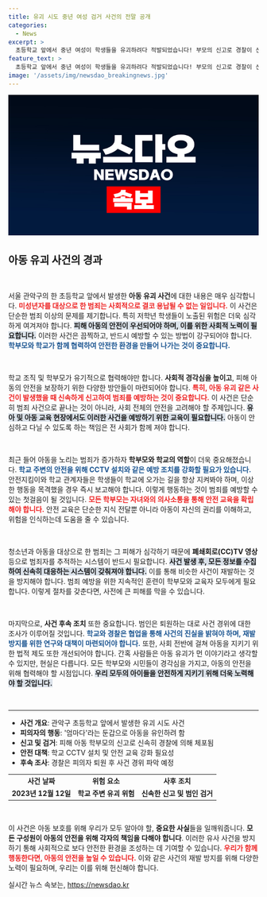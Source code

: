 ```yaml
---
title: 유괴 시도 중년 여성 검거 사건의 전말 공개
categories:
  - News
excerpt: >
  초등학교 앞에서 중년 여성이 학생들을 유괴하려다 적발되었습니다! 부모의 신고로 경찰이 신속하게 수사에 나섰고, 사건의 전말이 밝혀질 예정입니다. 클릭해서 자세한 내용을 확인하세요!
feature_text: >
  초등학교 앞에서 중년 여성이 학생들을 유괴하려다 적발되었습니다! 부모의 신고로 경찰이 신속하게 수사에 나섰고, 사건의 전말이 밝혀질 예정입니다. 클릭해서 자세한 내용을 확인하세요!
image: '/assets/img/newsdao_breakingnews.jpg'
---
```


<p><img src="/assets/img/newsdao_breakingnews.jpg" alt="cryptoinkorea 속보" /></p>

<h2 data-ke-size="size26">아동 유괴 사건의 경과</h2>

<p data-ke-size="size16">&nbsp;</p>

<p>서울 관악구의 한 초등학교 앞에서 발생한 <b>아동 유괴 사건</b>에 대한 내용은 매우 심각합니다. <b><span style="color: #ee2323;">미성년자를 대상으로 한 범죄는 사회적으로 결코 용납될 수 없는 일입니다.</span></b> 이 사건은 단순한 범죄 이상의 문제를 제기합니다. 특히 저학년 학생들이 노출된 위험은 더욱 심각하게 여겨져야 합니다. <b><span style="background-color: #21538527;">피해 아동의 안전이 우선되어야 하며, 이를 위한 사회적 노력이 필요합니다.</span></b> 이러한 사건은 끔찍하고, 반드시 예방할 수 있는 방법이 강구되어야 합니다. <b><span style="color: #1a5490;">학부모와 학교가 함께 협력하여 안전한 환경을 만들어 나가는 것이 중요합니다.</span></b> </p>

<p data-ke-size="size16">&nbsp;</p>

<p>학교 조직 및 학부모가 유기적으로 협력해야만 합니다. <b>사회적 경각심을 높이고</b>, 피해 아동의 안전을 보장하기 위한 다양한 방안들이 마련되어야 합니다. <b><span style="color: #ee2323;">특히, 아동 유괴 같은 사건이 발생했을 때 신속하게 신고하여 범죄를 예방하는 것이 중요합니다.</span></b> 이 사건은 단순히 범죄 사건으로 끝나는 것이 아니라, 사회 전체의 안전을 고려해야 할 주제입니다. <b><span style="background-color: #21538527;">유아 및 아동 교육 현장에서도 이러한 사건을 예방하기 위한 교육이 필요합니다.</span></b> 아동이 안심하고 다닐 수 있도록 하는 책임은 전 사회가 함께 져야 합니다.</p>

<p data-ke-size="size16">&nbsp;</p>

<p>최근 들어 아동을 노리는 범죄가 증가하자 <b>학부모와 학교의 역할</b>이 더욱 중요해졌습니다. <b><span style="color: #1a5490;">학교 주변의 안전을 위해 CCTV 설치와 같은 예방 조치를 강화할 필요가 있습니다.</span></b> 안전지킴이와 학교 관계자들은 학생들이 학교에 오가는 길을 항상 지켜봐야 하며, 이상한 행동을 목격했을 경우 즉시 보고해야 합니다. 이렇게 행동하는 것이 범죄를 예방할 수 있는 첫걸음이 될 것입니다. <b><span style="color: #ee2323;">모든 학부모는 자녀와의 의사소통을 통해 안전 교육을 확립해야 합니다.</span></b> 안전 교육은 단순한 지식 전달뿐 아니라 아동이 자신의 권리를 이해하고, 위험을 인식하는데 도움을 줄 수 있습니다.</p>

<p data-ke-size="size16">&nbsp;</p>

<p>청소년과 아동을 대상으로 한 범죄는 그 피해가 심각하기 때문에 <b>폐쇄회로(CC)TV 영상</b> 등으로 범죄자를 추적하는 시스템이 반드시 필요합니다. <b><span style="background-color: #21538527;">사건 발생 후, 모든 정보를 수집하여 신속히 대응하는 시스템이 갖춰져야 합니다.</span></b> 이를 통해 비슷한 사건이 재발하는 것을 방지해야 합니다. 범죄 예방을 위한 지속적인 훈련이 학부모와 교육자 모두에게 필요합니다. 이렇게 절차를 갖춘다면, 사전에 큰 피해를 막을 수 있습니다. </p>

<p data-ke-size="size16">&nbsp;</p>

<p>마지막으로, <b>사건 후속 조치</b> 또한 중요합니다. 범인은 퇴원하는 대로 사건 경위에 대한 조사가 이루어질 것입니다. <b><span style="color: #1a5490;">학교와 경찰은 협업을 통해 사건의 진실을 밝혀야 하며, 재발 방지를 위한 연구와 대책이 마련되어야 합니다.</span></b> 또한, 사회 전반에 걸쳐 아동을 지키기 위한 법적 제도 또한 개선되어야 합니다. 간혹 사람들은 아동 유괴가 먼 이야기라고 생각할 수 있지만, 현실은 다릅니다. 모든 학부모와 시민들이 경각심을 가지고, 아동의 안전을 위해 협력해야 할 시점입니다. <b><span style="background-color: #21538527;">우리 모두의 아이들을 안전하게 지키기 위해 더욱 노력해야 할 것입니다.</span></b></p>

<p data-ke-size="size16">&nbsp;</p>

<hr>

<ul>
    <li><b>사건 개요</b>: 관악구 초등학교 앞에서 발생한 유괴 시도 사건</li>
    <li><b>피의자의 행동</b>: '엄마다'라는 둔갑으로 아동을 유인하려 함</li>
    <li><b>신고 및 검거</b>: 피해 아동 학부모의 신고로 신속히 경찰에 의해 체포됨</li>
    <li><b>안전 대책</b>: 학교 CCTV 설치 및 안전 교육 강화 필요성</li>
    <li><b>후속 조사</b>: 경찰은 피의자 퇴원 후 사건 경위 파악 예정</li>
</ul>

<table style="width:100%">
  <tr>
    <td style="text-align: center; height: 17px;"><b>사건 날짜</b></td>
    <td style="text-align: center; height: 17px;"><b>위험 요소</b></td>
    <td style="text-align: center; height: 17px;"><b>사후 조치</b></td>
  </tr>
  <tr>
    <td style="text-align: center; height: 17px;"><b>2023년 12월 12일</b></td>
    <td style="text-align: center; height: 17px;"><b>학교 주변 유괴 위험</b></td>
    <td style="text-align: center; height: 17px;"><b>신속한 신고 및 범인 검거</b></td>
  </tr>
</table>

<p data-ke-size="size16">&nbsp;</p>

<p>이 사건은 아동 보호를 위해 우리가 모두 알아야 할, <b>중요한 사실</b>들을 일깨워줍니다. <b>모든 구성원이 아동의 안전을 위해 각자의 책임을 다해야 합니다</b>. 이러한 유사 사건을 방지하기 통해 사회적으로 보다 안전한 환경을 조성하는 데 기여할 수 있습니다. <b><span style="color: #ee2323;">우리가 함께 행동한다면, 아동의 안전을 높일 수 있습니다.</span></b> 이와 같은 사건의 재발 방지를 위해 다양한 노력이 필요하며, 우리는 이를 위해 헌신해야 합니다.</p>
실시간 뉴스 속보는, <a href="https://newsdao.kr" rel="dofollow">https://newsdao.kr</a>


